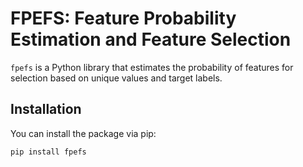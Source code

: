 # FPEFS: Feature Probability Estimation and Feature Selection

`fpefs` is a Python library that estimates the probability of features for selection based on unique values and target labels.

## Installation

You can install the package via pip:

```bash
pip install fpefs
```
